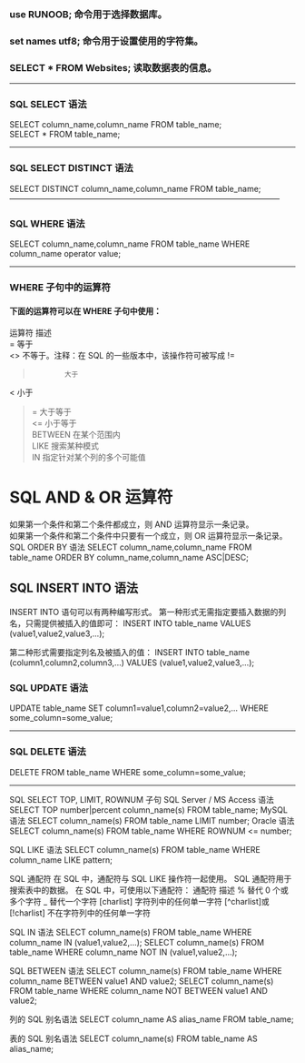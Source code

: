 ### use RUNOOB; 命令用于选择数据库。
### set names utf8; 命令用于设置使用的字符集。
### SELECT * FROM Websites; 读取数据表的信息。
*********
### SQL SELECT 语法
SELECT column_name,column_name FROM table_name;  
SELECT * FROM table_name;  
****************
### SQL SELECT DISTINCT 语法
SELECT DISTINCT column_name,column_name FROM table_name;
——————————————————————————————————
### SQL WHERE 语法
SELECT column_name,column_name FROM table_name WHERE column_name operator value;
******************************
### WHERE 子句中的运算符
#### 下面的运算符可以在 WHERE 子句中使用：
运算符        描述   
=             等于   
<>            不等于。注释：在 SQL 的一些版本中，该操作符可被写成 !=   
>             大于   
<             小于   
>=            大于等于   
<=            小于等于    
BETWEEN       在某个范围内    
LIKE          搜索某种模式   
IN            指定针对某个列的多个可能值    

SQL AND & OR 运算符
====================
如果第一个条件和第二个条件都成立，则 AND 运算符显示一条记录。   
如果第一个条件和第二个条件中只要有一个成立，则 OR 运算符显示一条记录。   
SQL ORDER BY 语法
SELECT column_name,column_name
FROM table_name
ORDER BY column_name,column_name ASC|DESC;

SQL INSERT INTO 语法
--------------------
INSERT INTO 语句可以有两种编写形式。
第一种形式无需指定要插入数据的列名，只需提供被插入的值即可：
INSERT INTO table_name VALUES (value1,value2,value3,...);  

第二种形式需要指定列名及被插入的值：
INSERT INTO table_name (column1,column2,column3,...) VALUES (value1,value2,value3,...);

### SQL UPDATE 语法
UPDATE table_name SET column1=value1,column2=value2,... WHERE some_column=some_value;
******************
### SQL DELETE 语法
DELETE FROM table_name WHERE some_column=some_value;
**********************
SQL SELECT TOP, LIMIT, ROWNUM 子句
SQL Server / MS Access 语法
SELECT TOP number|percent column_name(s) FROM table_name;
MySQL 语法
SELECT column_name(s) FROM table_name LIMIT number;
Oracle 语法
SELECT column_name(s) FROM table_name WHERE ROWNUM <= number;

SQL LIKE 语法
SELECT column_name(s) FROM table_name WHERE column_name LIKE pattern;

SQL 通配符
在 SQL 中，通配符与 SQL LIKE 操作符一起使用。
SQL 通配符用于搜索表中的数据。
在 SQL 中，可使用以下通配符：
通配符 				描述
% 				替代 0 个或多个字符
_ 				替代一个字符
[charlist] 			字符列中的任何单一字符
[^charlist]或[!charlist] 	不在字符列中的任何单一字符

SQL IN 语法
SELECT column_name(s) FROM table_name WHERE column_name IN (value1,value2,...);
SELECT column_name(s) FROM table_name WHERE column_name NOT IN (value1,value2,...);

SQL BETWEEN 语法
SELECT column_name(s) FROM table_name WHERE column_name BETWEEN value1 AND value2; 
SELECT column_name(s) FROM table_name WHERE column_name NOT BETWEEN value1 AND value2; 

列的 SQL 别名语法
SELECT column_name AS alias_name FROM table_name;

表的 SQL 别名语法
SELECT column_name(s) FROM table_name AS alias_name;

